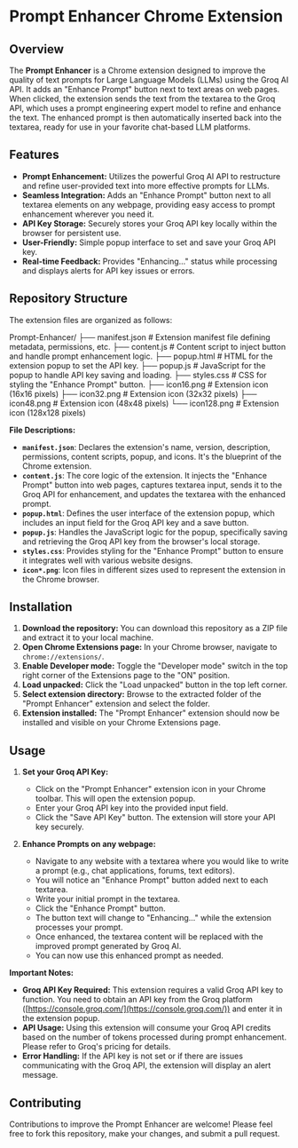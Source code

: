 # Prompt Enhancer Chrome Extension

## Overview

The **Prompt Enhancer** is a Chrome extension designed to improve the quality of text prompts for Large Language Models (LLMs) using the Groq AI API.  It adds an "Enhance Prompt" button next to text areas on web pages. When clicked, the extension sends the text from the textarea to the Groq API, which uses a prompt engineering expert model to refine and enhance the text. The enhanced prompt is then automatically inserted back into the textarea, ready for use in your favorite chat-based LLM platforms.

## Features

* **Prompt Enhancement:**  Utilizes the powerful Groq AI API to restructure and refine user-provided text into more effective prompts for LLMs.
* **Seamless Integration:** Adds an "Enhance Prompt" button next to all textarea elements on any webpage, providing easy access to prompt enhancement wherever you need it.
* **API Key Storage:** Securely stores your Groq API key locally within the browser for persistent use.
* **User-Friendly:** Simple popup interface to set and save your Groq API key.
* **Real-time Feedback:** Provides "Enhancing..." status while processing and displays alerts for API key issues or errors.

## Repository Structure

The extension files are organized as follows:

Prompt-Enhancer/
├── manifest.json # Extension manifest file defining metadata, permissions, etc.
├── content.js # Content script to inject button and handle prompt enhancement logic.
├── popup.html # HTML for the extension popup to set the API key.
├── popup.js # JavaScript for the popup to handle API key saving and loading.
├── styles.css # CSS for styling the "Enhance Prompt" button.
├── icon16.png # Extension icon (16x16 pixels)
├── icon32.png # Extension icon (32x32 pixels)
├── icon48.png # Extension icon (48x48 pixels)
└── icon128.png # Extension icon (128x128 pixels)


**File Descriptions:**

* **`manifest.json`**:  Declares the extension's name, version, description, permissions, content scripts, popup, and icons. It's the blueprint of the Chrome extension.
* **`content.js`**:  The core logic of the extension. It injects the "Enhance Prompt" button into web pages, captures textarea input, sends it to the Groq API for enhancement, and updates the textarea with the enhanced prompt.
* **`popup.html`**: Defines the user interface of the extension popup, which includes an input field for the Groq API key and a save button.
* **`popup.js`**: Handles the JavaScript logic for the popup, specifically saving and retrieving the Groq API key from the browser's local storage.
* **`styles.css`**: Provides styling for the "Enhance Prompt" button to ensure it integrates well with various website designs.
* **`icon*.png`**:  Icon files in different sizes used to represent the extension in the Chrome browser.

## Installation

1. **Download the repository:** You can download this repository as a ZIP file and extract it to your local machine.
2. **Open Chrome Extensions page:** In your Chrome browser, navigate to `chrome://extensions/`.
3. **Enable Developer mode:**  Toggle the "Developer mode" switch in the top right corner of the Extensions page to the "ON" position.
4. **Load unpacked:** Click the "Load unpacked" button in the top left corner.
5. **Select extension directory:**  Browse to the extracted folder of the "Prompt Enhancer" extension and select the folder.
6. **Extension installed:** The "Prompt Enhancer" extension should now be installed and visible on your Chrome Extensions page.

## Usage

1. **Set your Groq API Key:**
    * Click on the "Prompt Enhancer" extension icon in your Chrome toolbar. This will open the extension popup.
    * Enter your Groq API key into the provided input field.
    * Click the "Save API Key" button. The extension will store your API key securely.

2. **Enhance Prompts on any webpage:**
    * Navigate to any website with a textarea where you would like to write a prompt (e.g., chat applications, forums, text editors).
    * You will notice an "Enhance Prompt" button added next to each textarea.
    * Write your initial prompt in the textarea.
    * Click the "Enhance Prompt" button.
    * The button text will change to "Enhancing..." while the extension processes your prompt.
    * Once enhanced, the textarea content will be replaced with the improved prompt generated by Groq AI.
    * You can now use this enhanced prompt as needed.

**Important Notes:**

* **Groq API Key Required:** This extension requires a valid Groq API key to function. You need to obtain an API key from the Groq platform ([https://console.groq.com/](https://console.groq.com/)) and enter it in the extension popup.
* **API Usage:** Using this extension will consume your Groq API credits based on the number of tokens processed during prompt enhancement. Please refer to Groq's pricing for details.
* **Error Handling:** If the API key is not set or if there are issues communicating with the Groq API, the extension will display an alert message.

## Contributing

Contributions to improve the Prompt Enhancer are welcome! Please feel free to fork this repository, make your changes, and submit a pull request.




